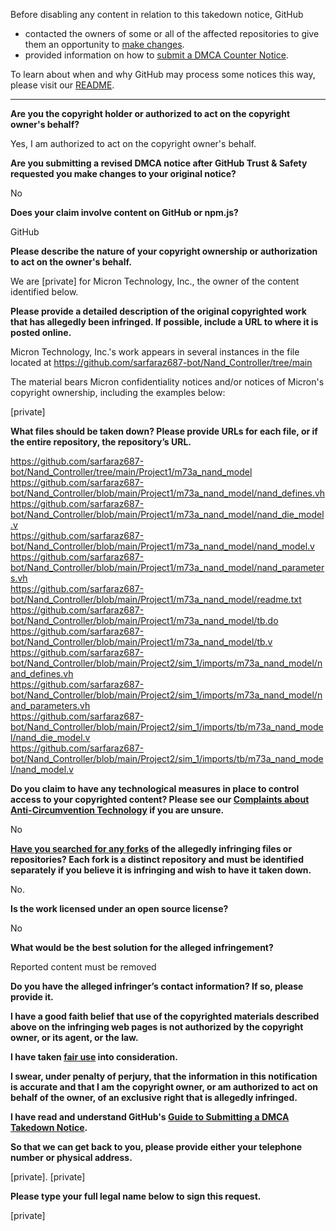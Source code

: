 Before disabling any content in relation to this takedown notice, GitHub
- contacted the owners of some or all of the affected repositories to give them an opportunity to [make changes](https://docs.github.com/en/github/site-policy/dmca-takedown-policy#a-how-does-this-actually-work).
- provided information on how to [submit a DMCA Counter Notice](https://docs.github.com/en/articles/guide-to-submitting-a-dmca-counter-notice).

To learn about when and why GitHub may process some notices this way, please visit our [README](https://github.com/github/dmca/blob/master/README.md#anatomy-of-a-takedown-notice).

---

**Are you the copyright holder or authorized to act on the copyright owner's behalf?**

Yes, I am authorized to act on the copyright owner's behalf.

**Are you submitting a revised DMCA notice after GitHub Trust & Safety requested you make changes to your original notice?**

No

**Does your claim involve content on GitHub or npm.js?**

GitHub

**Please describe the nature of your copyright ownership or authorization to act on the owner's behalf.**

We are [private] for Micron Technology, Inc., the owner of the content identified below.

**Please provide a detailed description of the original copyrighted work that has allegedly been infringed. If possible, include a URL to where it is posted online.**

Micron Technology, Inc.'s work appears in several instances in the file located at https://github.com/sarfaraz687-bot/Nand_Controller/tree/main

The material bears Micron confidentiality notices and/or notices of Micron's copyright ownership, including the examples below:

[private]

**What files should be taken down? Please provide URLs for each file, or if the entire repository, the repository’s URL.**

https://github.com/sarfaraz687-bot/Nand_Controller/tree/main/Project1/m73a_nand_model  
https://github.com/sarfaraz687-bot/Nand_Controller/blob/main/Project1/m73a_nand_model/nand_defines.vh  
https://github.com/sarfaraz687-bot/Nand_Controller/blob/main/Project1/m73a_nand_model/nand_die_model.v  
https://github.com/sarfaraz687-bot/Nand_Controller/blob/main/Project1/m73a_nand_model/nand_model.v  
https://github.com/sarfaraz687-bot/Nand_Controller/blob/main/Project1/m73a_nand_model/nand_parameters.vh  
https://github.com/sarfaraz687-bot/Nand_Controller/blob/main/Project1/m73a_nand_model/readme.txt  
https://github.com/sarfaraz687-bot/Nand_Controller/blob/main/Project1/m73a_nand_model/tb.do  
https://github.com/sarfaraz687-bot/Nand_Controller/blob/main/Project1/m73a_nand_model/tb.v  
https://github.com/sarfaraz687-bot/Nand_Controller/blob/main/Project2/sim_1/imports/m73a_nand_model/nand_defines.vh  
https://github.com/sarfaraz687-bot/Nand_Controller/blob/main/Project2/sim_1/imports/m73a_nand_model/nand_parameters.vh  
https://github.com/sarfaraz687-bot/Nand_Controller/blob/main/Project2/sim_1/imports/tb/m73a_nand_model/nand_die_model.v  
https://github.com/sarfaraz687-bot/Nand_Controller/blob/main/Project2/sim_1/imports/tb/m73a_nand_model/nand_model.v  

**Do you claim to have any technological measures in place to control access to your copyrighted content? Please see our <a href="https://docs.github.com/articles/guide-to-submitting-a-dmca-takedown-notice#complaints-about-anti-circumvention-technology">Complaints about Anti-Circumvention Technology</a> if you are unsure.**

No

**<a href="https://docs.github.com/articles/dmca-takedown-policy#b-what-about-forks-or-whats-a-fork">Have you searched for any forks</a> of the allegedly infringing files or repositories? Each fork is a distinct repository and must be identified separately if you believe it is infringing and wish to have it taken down.**

No.

**Is the work licensed under an open source license?**

No

**What would be the best solution for the alleged infringement?**

Reported content must be removed

**Do you have the alleged infringer’s contact information? If so, please provide it.**

**I have a good faith belief that use of the copyrighted materials described above on the infringing web pages is not authorized by the copyright owner, or its agent, or the law.**

**I have taken <a href="https://www.lumendatabase.org/topics/22">fair use</a> into consideration.**

**I swear, under penalty of perjury, that the information in this notification is accurate and that I am the copyright owner, or am authorized to act on behalf of the owner, of an exclusive right that is allegedly infringed.**

**I have read and understand GitHub's <a href="https://docs.github.com/articles/guide-to-submitting-a-dmca-takedown-notice/">Guide to Submitting a DMCA Takedown Notice</a>.**

**So that we can get back to you, please provide either your telephone number or physical address.**

[private]. [private]

**Please type your full legal name below to sign this request.**

[private]
